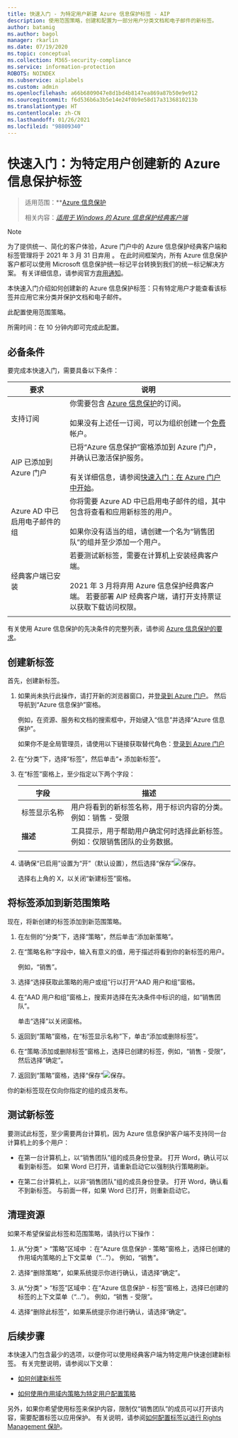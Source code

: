 ```yaml
---
title: 快速入门 - 为特定用户新建 Azure 信息保护标签 - AIP
description: 使用范围策略，创建和配置为一部分用户分类文档和电子邮件的新标签。
author: batamig
ms.author: bagol
manager: rkarlin
ms.date: 07/19/2020
ms.topic: conceptual
ms.collection: M365-security-compliance
ms.service: information-protection
ROBOTS: NOINDEX
ms.subservice: aiplabels
ms.custom: admin
ms.openlocfilehash: a66b6809047e8d1bd4b8147ea869a87b50e9e912
ms.sourcegitcommit: f6d536b6a3b5e14e24f0b9e58d17a3136810213b
ms.translationtype: HT
ms.contentlocale: zh-CN
ms.lasthandoff: 01/26/2021
ms.locfileid: "98809340"
---
```

# <a name="quickstart-create-a-new-azure-information-protection-label-for-specific-users"></a>快速入门：为特定用户创建新的 Azure 信息保护标签

>适用范围：**[Azure 信息保护](https://azure.microsoft.com/pricing/details/information-protection)
>
> 相关内容：*[适用于 Windows 的 Azure 信息保护经典客户端](faqs.md#whats-the-difference-between-the-azure-information-protection-classic-and-unified-labeling-clients)*

>[!NOTE]
> 为了提供统一、简化的客户体验，Azure 门户中的 Azure 信息保护经典客户端和标签管理将于 2021 年 3 月 31 日弃用   。 在此时间框架内，所有 Azure 信息保护客户都可以使用 Microsoft 信息保护统一标记平台转换到我们的统一标记解决方案。 有关详细信息，请参阅官方[弃用通知](https://aka.ms/aipclassicsunset)。

本快速入门介绍如何创建新的 Azure 信息保护标签：只有特定用户才能查看该标签并应用它来分类并保护文档和电子邮件。

此配置使用范围策略。

所需时间：在 10 分钟内即可完成此配置。

## <a name="prerequisites"></a>必备条件

要完成本快速入门，需要具备以下条件：

|要求  |说明  |
|---------|---------|
|支持订阅     |  你需要包含 [Azure 信息保护](https://azure.microsoft.com/pricing/details/information-protection/)的订阅。 </br></br>如果没有上述任一订阅，可以为组织创建一个[免费](https://admin.microsoft.com/Signup/Signup.aspx?OfferId=87dd2714-d452-48a0-a809-d2f58c4f68b7)帐户。       |
|AIP 已添加到 Azure 门户    |  已将“Azure 信息保护”窗格添加到 Azure 门户，并确认已激活保护服务。 </br></br>有关详细信息，请参阅[快速入门：在 Azure 门户中开始](quickstart-viewpolicy.md)。       |
|Azure AD 中已启用电子邮件的组     | 你将需要 Azure AD 中已启用电子邮件的组，其中包含将查看和应用新标签的用户。 </br></br>如果你没有适当的组，请创建一个名为“销售团队”的组并至少添加一个用户。 |
|经典客户端已安装    |   若要测试新标签，需要在计算机上安装经典客户端。 </br></br>2021 年 3 月将弃用 Azure 信息保护经典客户端。 若要部署 AIP 经典客户端，请打开支持票证以获取下载访问权限。  |
| | |

有关使用 Azure 信息保护的先决条件的完整列表，请参阅 [Azure 信息保护的要求](requirements.md)。

## <a name="create-a-new-label"></a>创建新标签

首先，创建新标签。

1. 如果尚未执行此操作，请打开新的浏览器窗口，并[登录到 Azure 门户](https://portal.azure.com)。 然后导航到“Azure 信息保护”窗格。

    例如，在资源、服务和文档的搜索框中，开始键入“信息”并选择“Azure 信息保护”。

    如果你不是全局管理员，请使用以下链接获取替代角色：[登录到 Azure 门户](configure-policy.md#signing-in-to-the-azure-portal)

1. 在“分类”下，选择“标签”，然后单击“+ 添加新标签”。

1. 在“标签”窗格上，至少指定以下两个字段：

    |字段  |描述  |
    |---------|---------|
    |标签显示名称     |    用户将看到的新标签名称，用于标识内容的分类。 </br>例如：销售 - 受限    |
    |**描述**     |   工具提示，用于帮助用户确定何时选择此新标签。 </br> 例如：仅限销售团队的业务数据。     |
    | | | 

1. 请确保“已启用”设置为“开”（默认设置），然后选择“保存”![保存](media/qs-tutor/save-icon.png "保存")。

    选择右上角的 X，以关闭“新建标签”窗格。

## <a name="add-the-label-to-a-new-scoped-policy"></a>将标签添加到新范围策略

现在，将新创建的标签添加到新范围策略。

1. 在左侧的“分类”下，选择“策略”，然后单击“添加新策略”。

1. 在“策略名称”字段中，输入有意义的值，用于描述将看到你的新标签的用户。

    例如，“销售”。

1. 选择“选择获取此策略的用户或组”行以打开“AAD 用户和组”窗格。

1. 在“AAD 用户和组”窗格上，搜索并选择在先决条件中标识的组，如“销售团队”。

    单击“选择”以关闭窗格。

1. 返回到“策略”窗格，在“标签显示名称”下，单击“添加或删除标签”。

1. 在“策略:添加或删除标签”窗格上，选择已创建的标签，例如，“销售 - 受限”，然后选择“确定”。

1. 返回到“策略”窗格，选择“保存”![保存](media/qs-tutor/save-icon.png "保存")。

你的新标签现在仅向你指定的组的成员发布。

## <a name="test-your-new-label"></a>测试新标签

要测试此标签，至少需要两台计算机，因为 Azure 信息保护客户端不支持同一台计算机上的多个用户：

- 在第一台计算机上，以“销售团队”组的成员身份登录。 打开 Word，确认可以看到新标签。 如果 Word 已打开，请重新启动它以强制执行策略刷新。

- 在第二台计算机上，以非“销售团队”组的成员身份登录。 打开 Word，确认看不到新标签。 与前面一样，如果 Word 已打开，则重新启动它。

## <a name="clean-up-resources"></a>清理资源

如果不希望保留此标签和范围策略，请执行以下操作：

1. 从“分类” > “策略”区域中 ：在“Azure 信息保护 - 策略”窗格上，选择已创建的作用域内策略的上下文菜单（“...”）。 例如，“销售”。

1. 选择“删除策略”，如果系统提示你进行确认，请选择“确定”。

1. 从“分类” > “标签”区域中：在“Azure 信息保护 - 标签”窗格上，选择已创建的标签的上下文菜单（“...”）。  例如，“销售 - 受限”。

1. 选择“删除此标签”，如果系统提示你进行确认，请选择“确定”。

## <a name="next-steps"></a>后续步骤

本快速入门包含最少的选项，以便你可以使用经典客户端为特定用户快速创建新标签。 有关完整说明，请参阅以下文章：

- [如何创建新标签](configure-policy-new-label.md)

- [如何使用作用域内策略为特定用户配置策略](configure-policy-scope.md)

另外，如果你希望使用标签来保护内容，限制仅“销售团队”的成员可以打开该内容，需要配置标签以应用保护。 有关说明，请参阅[如何配置标签以进行 Rights Management 保护](configure-policy-protection.md)。
